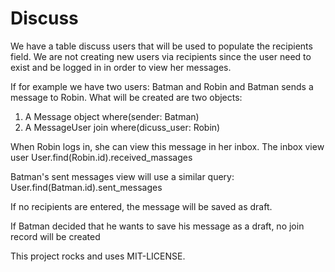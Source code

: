 # Discuss


We have a table discuss users that will be used to populate the recipients field.
We are not creating new users via recipients since the user need to exist and be logged in in order to view her messages.

If for example we have two users: Batman and Robin and Batman sends a message to Robin. What will be created are two objects:
1. A Message object where(sender: Batman)
2. A MessageUser join where(dicuss_user: Robin)

When Robin logs in, she can view this message in her inbox.
The inbox view user User.find(Robin.id).received_massages

Batman's sent messages view will use a similar query:
User.find(Batman.id).sent_messages


If no recipients are entered, the message will be saved as draft.

If Batman decided that he wants to save his message as a draft, no join record will be created


This project rocks and uses MIT-LICENSE.
